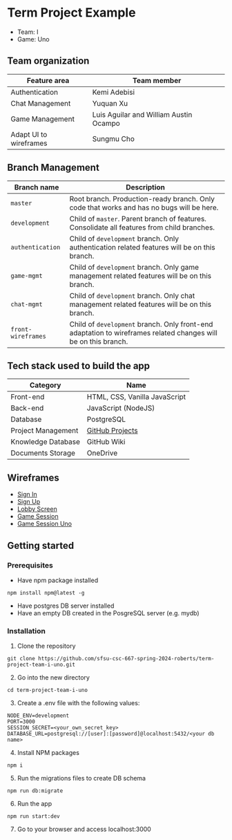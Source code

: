 # Term Project Example

- Team: I
- Game: Uno

## Team organization

| Feature area | Team member |
| ------------- | ------------- |
| Authentication | Kemi Adebisi |
| Chat Management | Yuquan Xu |
| Game Management | Luis Aguilar and William Austin Ocampo |
| Adapt UI to wireframes | Sungmu Cho |

## Branch Management

| Branch name | Description |
| ------------- | ------------- |
| `master` | Root branch. Production-ready branch. Only code that works and has no bugs will be here. |
| `development` | Child of `master`. Parent branch of features. Consolidate all features from child branches. |
| `authentication` | Child of `development` branch. Only authentication related features will be on this branch. |
| `game-mgmt` | Child of `development` branch. Only game management related features will be on this branch. |
| `chat-mgmt` | Child of `development` branch. Only chat management related features will be on this branch. |
| `front-wireframes` | Child of `development` branch. Only front-end adaptation to wireframes related changes will be on this branch. |

## Tech stack used to build the app

| Category  | Name |
| ------------- | ------------- |
| Front-end  | HTML, CSS, Vanilla JavaScript  |
| Back-end  | JavaScript (NodeJS)  |
| Database  | PostgreSQL |
| Project Management  | [GitHub Projects](https://github.com/orgs/sfsu-csc-667-spring-2024-roberts/projects/8)  |
| Knowledge Database | GitHub Wiki |
| Documents Storage | OneDrive |

## Wireframes

- [Sign In](https://github.com/sfsu-csc-667-spring-2024-roberts/term-project-team-i-uno/blob/master/wireframes/1_Wireframe_SignIn.png)
- [Sign Up](https://github.com/sfsu-csc-667-spring-2024-roberts/term-project-team-i-uno/blob/master/wireframes/2_Wireframe_SignUp.png)
- [Lobby Screen](https://github.com/sfsu-csc-667-spring-2024-roberts/term-project-team-i-uno/blob/master/wireframes/3_Wireframe_LobbyScreen.png)
- [Game Session](https://github.com/sfsu-csc-667-spring-2024-roberts/term-project-team-i-uno/blob/master/wireframes/4_Wireframe_GameSession_p1.png)
- [Game Session Uno](https://github.com/sfsu-csc-667-spring-2024-roberts/term-project-team-i-uno/blob/master/wireframes/5_Wireframe_GameSession_p2.png)

## Getting started

### Prerequisites

- Have npm package installed
```
npm install npm@latest -g
```
- Have postgres DB server installed
- Have an empty DB created in the PosgreSQL server (e.g. mydb)

### Installation

1. Clone the repository
```
git clone https://github.com/sfsu-csc-667-spring-2024-roberts/term-project-team-i-uno.git
```
2. Go into the new directory
```
cd term-project-team-i-uno
```
3. Create a .env file with the following values:
```
NODE_ENV=development
PORT=3000
SESSION_SECRET=<your_own_secret_key>
DATABASE_URL=postgresql://[user]:[password]@localhost:5432/<your db name>
```
4. Install NPM packages
```
npm i
```
5. Run the migrations files to create DB schema
```
npm run db:migrate
```
6. Run the app
```
npm run start:dev
```
7. Go to your browser and access localhost:3000
